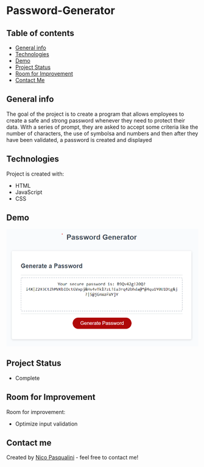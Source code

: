 # Password-Generator

## Table of contents
* [General info](#general-info)
* [Technologies](#technologies)
* [Demo](#demo)
* [Project Status](#project-status)
* [Room for Improvement](#room-for-improvement)
* [Contact Me](#contact-me)

## General info

The goal of the project is to create a program that allows employees to create a safe and strong password whenever they need to protect their data. With a series of prompt, they are asked to accept some criteria like the number of characters, the use of symbolsa and numbers and then after they have been validated, a password is created and displayed 

## Technologies

Project is created with:
* HTML
* JavaScript
* CSS

## Demo
![Working demo](./Screenshot-demo.png)

## Project Status
* Complete

## Room for Improvement
Room for improvement:
* Optimize input validation 

## Contact me 
Created by [Nico Pasqualini](https://nico749.github.io/Personal-portfolio-/) - feel free to contact me!

